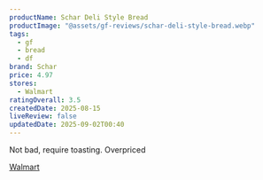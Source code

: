 ```yaml
---
productName: Schar Deli Style Bread
productImage: "@assets/gf-reviews/schar-deli-style-bread.webp"
tags:
  - gf
  - bread
  - df
brand: Schar
price: 4.97
stores:
  - Walmart
ratingOverall: 3.5
createdDate: 2025-08-15
liveReview: false
updatedDate: 2025-09-02T00:40
---
```

Not bad, require toasting. Overpriced


[Walmart](https://www.walmart.com/ip/3-pack-Schar-Bread-Deli-Style-8-5-oz/34784322)